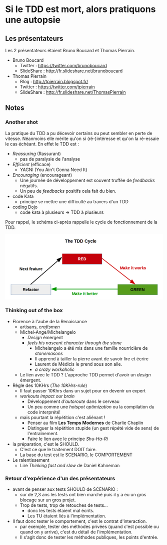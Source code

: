 # Si le TDD est mort, alors pratiquons une autopsie

## Les présentateurs
Les 2 présentateurs étaient Bruno Boucard et Thomas Pierrain.

* Bruno Boucard
  - Twitter : https://twitter.com/brunoboucard
  - SlideShare : http://fr.slideshare.net/brunoboucard
* Thomas Pierrain
  - Blog : http://tpierrain.blogspot.fr/
  - Twitter : https://twitter.com/tpierrain
  - SlideShare : http://fr.slideshare.net/ThomasPierrain

## Notes

### Another shot
La pratique du TDD a pu décevoir certains ou peut sembler en perte de vitesse. Néanmoins
elle mérite qu'on si (ré-)intéresse et qu'on la ré-essaie le cas échéant. En effet le TDD est :
* _Reassuring_ (Rassurant)
  - pas de paralysie de l'analyse
* _Efficient_ (efficace)
  - YAGNI (You Ain't Gonna Need It)
* _Encouraging_ (encourageant)
  - Une journée de développement est souvent truffée de _feedbacks_ négatifs.
  - Un peu de _feedbacks_ positifs cela fait du bien.
* code Kata
  - principe se mettre une difficulté au travers d'un TDD
* coding Dojo
  - code kata à plusieurs -> TDD à plusieurs

Pour rappel, le schéma ci-après rappelle le cycle de fonctionnement de la TDD.

![The TDD Cycle](the-tdd-cycle.png)

### Thinking out of the box

* Florence à l'aube de la Renaissance
  - artisans, _craftsmen_
  - Michel-Ange/Michelangelo
    - _Design_ émergent
    - _feels his nascent character through the stone_
      - Michelangelo a été mis dans une famille nourricière de _stonemasons_
      - Il apprend à tailler la pierre avant de savoir lire et écrire
      - Laurent de Médicis le prend sous son aile.
      - _a crazy workaholic_
  - Le lien avec le TDD ? L'approche TDD permet d'avoir un _design_ émergent.
* Règle des 10KHrs (_The 10KHrs-rule_)
  - Il faut passer 10Khrs dans un sujet pour en devenir un expert
  - _workouts impact our brain_
    - Développement _d'autoroute_ dans le cerveau
    - Un peu comme une _hotspot optimization_ ou la compilation du code interprété!
  - mais pourtant la répétition c'est aliénant !
    - Penser au film **Les Temps Modernes** de Charlie Chaplin
    - Distinguer la répétition stupide (un gest répété vide de sens) de l'entraînement.
    - Faire le lien avec le principe _Shu-Ha-Ri_
* la préparation, c'est le SHOULD.
  - C'est ce que le traitement DOIT faire.
  - La base du test est le SCENARIO, le COMPORTEMENT
* Le ralentissement
  - Lire _Thinking fast and slow_ de Daniel Kahneman

### Retour d'expérience d'un des présentateurs

* avant de penser aux tests SHOULD de SCENARIO :
  - sur de 2,3 ans les tests ont bien marché puis il y a eu un gros blocage sur un gros projet.
  - Trop de tests, trop de retouches de tests...
    - donc les tests étaient mal écrits.
    - Les TU étaient liés à l'implémentation.
* Il faut donc tester le comportement, c'est le contrat d'interaction.
  - par exemple, tester des méthodes privées (quand c'est possible ou quand on y arrive), c'est du détail de l'implémentation.
  - Il s'agit donc de tester les méthodes publiques, les points d'entrée.
